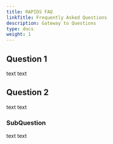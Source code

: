 ```yaml
---
title: RAPIDS FAQ
linkTitle: Frequently Asked Questions
description: Gateway to Questions
type: docs
weight: 1
---
```


## Question 1
text text 

## Question 2
text text


### SubQuestion
text text

